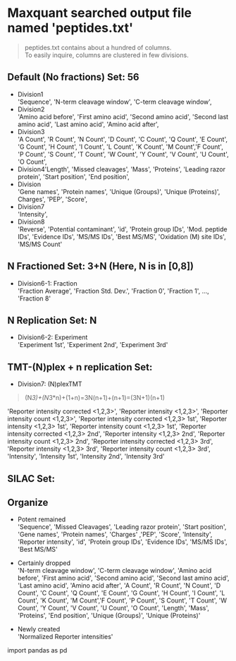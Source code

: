 # Maxquant searched output file named 'peptides.txt'
> peptides.txt contains about a hundred of columns. <br/>
> To easily inquire, columns are clustered in few divisions.

## Default (No fractions) Set: 56
* Division1<br/>'Sequence', 'N-term cleavage window', 'C-term cleavage window',
* Division2<br/> 'Amino acid before', 'First amino acid', 'Second amino acid', 'Second last amino acid', 'Last amino acid', 'Amino acid after',
* Division3<br/>
'A Count', 'R Count', 'N Count', 'D Count', 'C Count', 'Q Count', 'E Count', 'G Count', 'H Count', 'I Count', 'L Count',
'K Count', 'M Count','F Count', 'P Count', 'S Count', 'T Count', 'W Count', 'Y Count', 'V Count', 'U Count', 'O Count',
* Division4'Length', 'Missed cleavages', 'Mass', 'Proteins', 'Leading razor protein', 'Start position', 'End position',
* Division<br/>
'Gene names', 'Protein names', 'Unique (Groups)', 'Unique (Proteins)', Charges', 'PEP', 'Score',
* Division7<br/> 'Intensity',
* Division8<br/> 'Reverse', 'Potential contaminant', 'id', 'Protein group IDs', 'Mod. peptide IDs', 'Evidence IDs', 'MS/MS IDs', 'Best MS/MS', 'Oxidation (M) site IDs', 'MS/MS Count'

## N Fractioned Set: 3+N (Here, N is in [0,8])
* Division6-1: Fraction<br/>
'Fraction Average', 'Fraction Std. Dev.', 'Fraction 0', 'Fraction 1', ..., 'Fraction 8'

## N Replication Set: N
* Division6-2: Experiment<br/>
'Experiment 1st', 'Experiment 2nd', 'Experiment 3rd'

## TMT-(N)plex + n replication Set: 
* Division7: (N)plexTMT<br/>
>(N*3)+(N*3*n)+(1+n)=3N(n+1)+(n+1)=(3N+1)(n+1)<br/>

'Reporter intensity corrected <1,2,3>', 'Reporter intensity <1,2,3>', 'Reporter intensity count <1,2,3>',
'Reporter intensity corrected <1,2,3> 1st', 'Reporter intensity <1,2,3> 1st', 'Reporter intensity count <1,2,3> 1st',
'Reporter intensity corrected <1,2,3> 2nd', 'Reporter intensity <1,2,3> 2nd', 'Reporter intensity count <1,2,3> 2nd',
'Reporter intensity corrected <1,2,3> 3rd', 'Reporter intensity <1,2,3> 3rd', 'Reporter intensity count <1,2,3> 3rd',
'Intensity', 'Intensity 1st', 'Intensity 2nd', 'Intensity 3rd'

## SILAC Set: <br/>

## Organize
* Potent remained<br/>
'Sequence', 'Missed Cleavages', 'Leading razor protein', 'Start position',
'Gene names', 'Protein names', 'Charges' ,'PEP', 'Score', 'Intensity', 'Reporter intensity', 'id',
'Protein group IDs', 'Evidence IDs', 'MS/MS IDs', 'Best MS/MS'

* Certainly dropped<br/>
'N-term cleavage window', 'C-term cleavage window',
'Amino acid before', 'First amino acid', 'Second amino acid', 'Second last amino acid', 'Last amino acid', 'Amino acid after',
'A Count', 'R Count', 'N Count', 'D Count', 'C Count', 'Q Count', 'E Count', 'G Count', 'H Count', 'I Count', 'L Count',
'K Count', 'M Count','F Count', 'P Count', 'S Count', 'T Count', 'W Count', 'Y Count', 'V Count', 'U Count', 'O Count',
'Length', 'Mass', 'Proteins', 'End position', 'Unique (Groups)', 'Unique (Proteins)'

* Newly created<br/>
'Normalized Reporter intensities'


import pandas as pd
